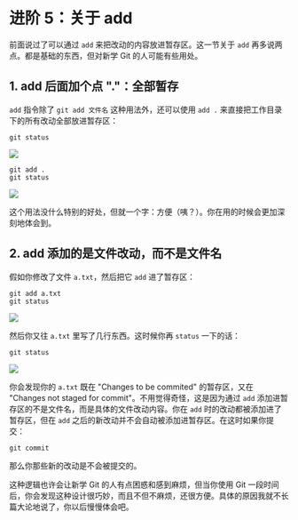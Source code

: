 # 进阶 5：关于 add

前面说过了可以通过 `add` 来把改动的内容放进暂存区。这一节关于 `add` 再多说两点。都是基础的东西，但对新学 Git 的人可能有些用处。

## 1\. add 后面加个点 "."：全部暂存

`add` 指令除了 `git add 文件名` 这种用法外，还可以使用 `add .` 来直接把工作目录下的所有改动全部放进暂存区：

```
git status

```

![](https://user-gold-cdn.xitu.io/2017/11/22/15fe36e3ee159b2e?w=623&h=341&f=jpeg&s=82623)

```
git add .
git status

```

![](https://user-gold-cdn.xitu.io/2017/11/22/15fe36e3ed623762?w=383&h=183&f=jpeg&s=46814)

这个用法没什么特别的好处，但就一个字：方便（咦？）。你在用的时候会更加深刻地体会到。

## 2\. add 添加的是文件改动，而不是文件名

假如你修改了文件 `a.txt`，然后把它 `add` 进了暂存区：

```
git add a.txt
git status

```

![](https://user-gold-cdn.xitu.io/2017/11/22/15fe36e3ee50d1a6?w=386&h=149&f=jpeg&s=40273)

然后你又往 `a.txt` 里写了几行东西。这时候你再 `status` 一下的话：

```
git status

```

![](https://user-gold-cdn.xitu.io/2017/11/22/15fe36e3ed9f9877?w=618&h=221&f=jpeg&s=56939)

你会发现你的 `a.txt` 既在 "Changes to be commited" 的暂存区，又在 "Changes not staged for commit"。不用觉得奇怪，这是因为通过 `add` 添加进暂存区的不是文件名，而是具体的文件改动内容。你在 `add` 时的改动都被添加进了暂存区，但在 `add` 之后的新改动并不会自动被添加进暂存区。在这时如果你提交：

```
git commit

```

那么你那些新的改动是不会被提交的。

这种逻辑也许会让新学 Git 的人有点困惑和感到麻烦，但当你使用 Git 一段时间后，你会发现这种设计很巧妙，而且不但不麻烦，还很方便。具体的原因我就不长篇大论地说了，你以后慢慢体会吧。